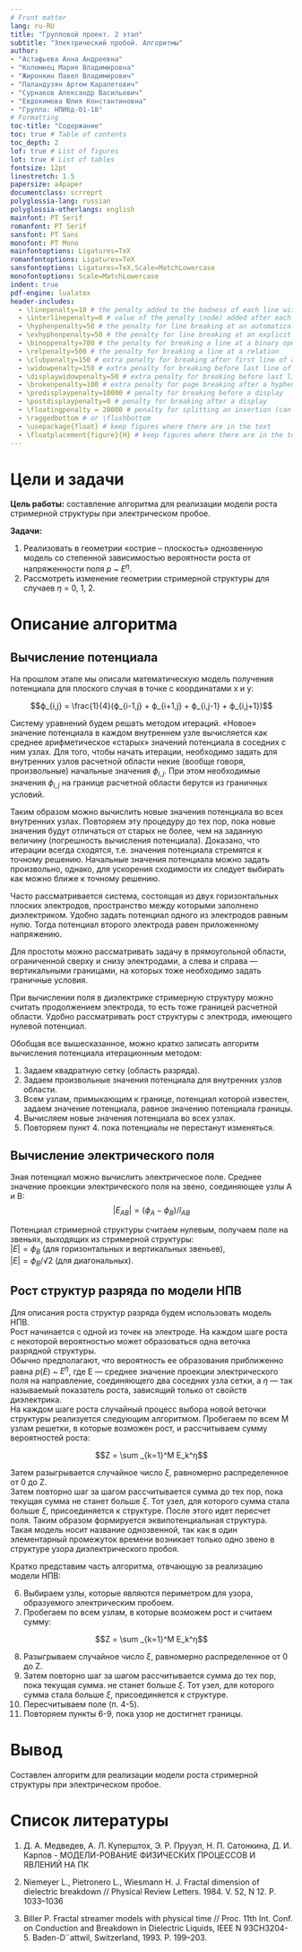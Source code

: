 ```yaml
---
# Front matter
lang: ru-RU
title: "Групповой проект. 2 этап"
subtitle: "Электрический пробой. Алгоритмы"
author: 
- "Астафьева Анна Андреевна"
- "Коломиец Мария Владимировна"
- "Жиронкин Павел Владимирович"
- "Паландузян Артем Карапетович"
- "Сурнаков Александр Васильевич"
- "Евдокимова Юлия Константиновна"
- "Группа: НПИбд-01-18"
# Formatting
toc-title: "Содержание"
toc: true # Table of contents
toc_depth: 2
lof: true # List of figures
lot: true # List of tables
fontsize: 12pt
linestretch: 1.5
papersize: a4paper
documentclass: scrreprt
polyglossia-lang: russian
polyglossia-otherlangs: english
mainfont: PT Serif
romanfont: PT Serif
sansfont: PT Sans
monofont: PT Mono
mainfontoptions: Ligatures=TeX
romanfontoptions: Ligatures=TeX
sansfontoptions: Ligatures=TeX,Scale=MatchLowercase
monofontoptions: Scale=MatchLowercase
indent: true
pdf-engine: lualatex
header-includes:
  - \linepenalty=10 # the penalty added to the badness of each line within a paragraph (no associated penalty node) Increasing the value makes tex try to have fewer lines in the paragraph.
  - \interlinepenalty=0 # value of the penalty (node) added after each line of a paragraph.
  - \hyphenpenalty=50 # the penalty for line breaking at an automatically inserted hyphen
  - \exhyphenpenalty=50 # the penalty for line breaking at an explicit hyphen
  - \binoppenalty=700 # the penalty for breaking a line at a binary operator
  - \relpenalty=500 # the penalty for breaking a line at a relation
  - \clubpenalty=150 # extra penalty for breaking after first line of a paragraph
  - \widowpenalty=150 # extra penalty for breaking before last line of a paragraph
  - \displaywidowpenalty=50 # extra penalty for breaking before last line before a display math
  - \brokenpenalty=100 # extra penalty for page breaking after a hyphenated line
  - \predisplaypenalty=10000 # penalty for breaking before a display
  - \postdisplaypenalty=0 # penalty for breaking after a display
  - \floatingpenalty = 20000 # penalty for splitting an insertion (can only be split footnote in standard LaTeX)
  - \raggedbottom # or \flushbottom
  - \usepackage{float} # keep figures where there are in the text
  - \floatplacement{figure}{H} # keep figures where there are in the text
---
```


# Цели и задачи

**Цель работы:** составление алгоритма для реализации модели роста стримерной структуры при электрическом пробое.

**Задачи:**  

1. Реализовать в геометрии «острие – плоскость» однозвенную модель со степенной зависимостью вероятности роста от напряженности поля $p$ ~ $E^η$.
2. Рассмотреть изменение геометрии стримерной структуры для случаев $η$ = 0, 1, 2. 
  

# Описание алгоритма

## Вычисление потенциала 
На прошлом этапе мы описали математическую модель получения потенциала для плоского случая в точке с координатами х и у:

$$ϕ_{i,j} = \frac{1}{4}(ϕ_{i-1,j} + ϕ_{i+1,j} + ϕ_{i,j-1} + ϕ_{i,j+1})$$

Систему уравнений будем решать методом итераций. «Новое» значение потенциала в каждом внутреннем узле вычисляется как среднее арифметическое «старых» значений потенциала в соседних с ним узлах. Для того, чтобы начать итерации, необходимо задать для внутренних узлов расчетной области некие (вообще говоря, произвольные) начальные значения $ϕ_{i,j}$. При этом необходимые значения $ϕ_{i,j}$ на границе расчетной области берутся из граничных условий.  

Таким образом можно вычислить новые значения потенциала во всех внутренних узлах. Повторяем эту процедуру до тех пор, пока новые значения будут отличаться от старых не более, чем на заданную величину (погрешность вычисления потенциала). Доказано, что итерации всегда сходятся, т.е. значения потенциала стремятся к точному решению. Начальные значения потенциала можно задать произвольно, однако, для ускорения сходимости их следует выбирать как можно ближе к точному решению.  

Часто рассматривается система, состоящая из двух горизонтальных плоских электродов, пространство между которыми заполнено диэлектриком. Удобно задать потенциал одного из электродов равным нулю. Тогда потенциал второго электрода равен приложенному напряжению.  

Для простоты можно рассматривать задачу в прямоугольной области, ограниченной сверху и снизу электродами, а слева и справа — вертикальными границами, на которых тоже необходимо задать граничные условия.  

При вычислении поля в диэлектрике стримерную структуру можно считать продолжением электрода, то есть тоже границей расчетной области. Удобно рассматривать рост структуры с электрода, имеющего нулевой потенциал.  

Обобщая все вышесказанное, можно кратко записать алгоритм вычисления потенциала итерационным методом:  

1. Задаем квадратную сетку (область разряда).
2. Задаем произвольные значения потенциала для внутренних узлов области.
3. Всем узлам, примыкающим к границе, потенциал которой известен, задаем значение потенциала, равное значению потенциала границы.
4. Вычисляем новые значения потенциала во всех узлах. 
5. Повторяем пункт 4. пока потенциалы не перестанут изменяться.

## Вычисление электрического поля

Зная потенциал можно вычислить электрическое поле.
Среднее значение проекции электрического поля на звено, соединяющее узлы A и B:
$$|E_{AB}| = (ϕ_A - ϕ_B)/l_{AB}$$

Потенциал стримерной структуры считаем нулевым, получаем поле на звеньях, выходящих из стримерной структуры:  
$|E| = ϕ_B$ (для горизонтальных и вертикальных звеньев),   
$|E| = ϕ_B$/&radic;2 (для диагональных).

## Рост структур разряда по модели НПВ

Для описания роста структур разряда будем использовать модель НПВ.  
Рост начинается с одной из точек на электроде. На каждом шаге роста с некоторой вероятностью может образоваться одна веточка разрядной структуры.  
Обычно предполагают, что вероятность ее образования приближенно равна $p(E)$ ~ $E^η$, где E — среднее значение проекции электрического поля на направление, соединяющего два соседних узла сетки, а $η$ — так называемый показатель роста, зависящий только от свойств диэлектрика.  
На каждом шаге роста случайный процесс выбора новой веточки структуры реализуется следующим алгоритмом. Пробегаем по всем M узлам решетки, в которые возможен рост, и рассчитываем сумму вероятностей роста:

$$Z = \sum _{k=1}^M E_k^η$$

Затем разыгрывается случайное число $ξ$, равномерно распределенное от 0 до Z.  
Затем повторно шаг за шагом рассчитывается сумма до тех пор, пока текущая сумма не станет больше $ξ$. Тот узел, для которого сумма стала больше $ξ$, присоединяется к структуре. После этого идет пересчет поля. Таким образом формируется эквипотенциальная структура.   
Такая модель носит название однозвенной, так как в один элементарный промежуток времени возникает только одно звено в структуре узора диэлектрического пробоя.

Кратко представим часть алгоритма, отвчающую за реализацию модели НПВ:  

6.	Выбираем узлы, которые являются периметром для узора, образуемого электрическим пробоем.
7.	Пробегаем по всем узлам, в которые возможем рост и считаем сумму:

$$Z = \sum _{k=1}^M E_k^η$$ 

8.	Разыгрываем случайное число $ξ$, равномерно распределенное от 0 до Z.
9.	Затем повторно шаг за шагом рассчитывается сумма до тех пор, пока текущая сумма. не станет больше $ξ$. Тот узел, для которого сумма стала больше $ξ$, присоединяется к структуре.
10.	Пересчитываем поле (п. 4-5).
11.	Повторяем пункты 6-9, пока узор не достигнет границы.

# Вывод

Составлен алгоритм для реализации модели роста стримерной структуры при электрическом пробое.

# Список литературы

  
1. Д. А. Медведев, А. Л. Куперштох, Э. Р. Прууэл, Н. П. Сатонкина, Д. И. Карпов - МОДЕЛИ-РОВАНИЕ ФИЗИЧЕСКИХ ПРОЦЕССОВ И ЯВЛЕНИЙ НА ПК  

2. Niemeyer L., Pietronero L., Wiesmann H. J. Fractal dimension of dielectric breakdown // Physical Review Letters. 1984. V. 52, N 12.
P. 1033–1036  

3. Biller P. Fractal streamer models with physical time // Proc. 11th
Int. Conf. on Conduction and Breakdown in Dielectric Liquids, IEEE
N 93CH3204-5. Baden-D¨attwil, Switzerland, 1993. P. 199–203.  
